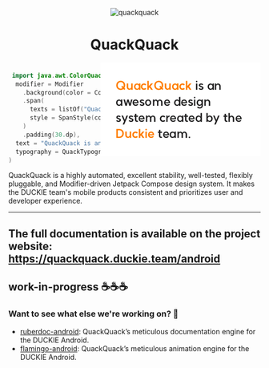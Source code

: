 <p align="center">
  <img src="https://raw.githubusercontent.com/duckie-team/quack-quack-android/main/assets/logo-icon.svg" width="25%" alt="quackquack" />
</p>
<h1 align="center">QuackQuack</h1>

<img src="assets/awesome-quackquack.png" align="right"/>

```kotlin

 import java.awt.ColorQuackText(
  modifier = Modifier
    .background(color = Color.White)
    .span(
      texts = listOf("QuackQuack", "Duckie"),
      style = SpanStyle(color = QuackColor.DuckieOrange),
    )
    .padding(30.dp),
  text = "QuackQuack is an awesome design system created by the Duckie team.",
  typography = QuackTypography.Body1,
)
```

QuackQuack is a highly automated, excellent stability, well-tested, flexibly pluggable, and Modifier-driven Jetpack Compose design system.
It makes the DUCKIE team's mobile products consistent and prioritizes user and developer experience.

---

## The full documentation is available on the project website: https://quackquack.duckie.team/android 

## work-in-progress ☕☕☕

### Want to see what else we're working on? 👀

- [ruberdoc-android](https://github.com/duckie-team/rubberdoc-android): QuackQuack’s meticulous documentation engine for the DUCKIE Android.
- [flamingo-android](https://github.com/duckie-team/flamingo-android): QuackQuack’s meticulous animation engine for the DUCKIE Android.


